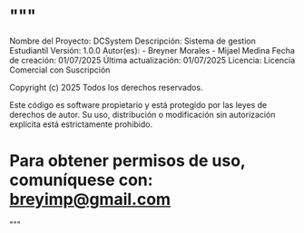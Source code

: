 """
=====================================================
  Nombre del Proyecto: DCSystem
  Descripción: Sistema de gestion Estudiantil
  Versión: 1.0.0
  Autor(es): 
    - Breyner Morales 
    - Mijael Medina 
  Fecha de creación: 01/07/2025
  Última actualización: 01/07/2025
  Licencia: Licencia Comercial con Suscripción
  
  Copyright (c) 2025 Todos los derechos reservados.

  Este código es software propietario y está protegido por las leyes de derechos de autor.
  Su uso, distribución o modificación sin autorización explícita está estrictamente prohibido.

  Para obtener permisos de uso, comuníquese con: breyimp@gmail.com
=====================================================
"""